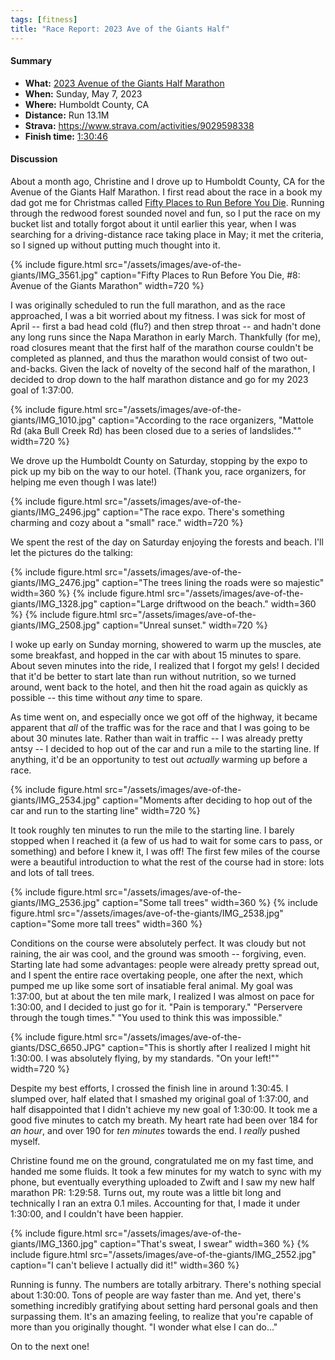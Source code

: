 ```yaml
---
tags: [fitness]
title: "Race Report: 2023 Ave of the Giants Half"
---
```


#### Summary

* **What:** [2023 Avenue of the Giants Half Marathon](https://theave.org/half-marathon/)
* **When:** Sunday, May 7, 2023
* **Where:** Humboldt County, CA
* **Distance:** Run 13.1M
* **Strava:** <https://www.strava.com/activities/9029598338>
* **Finish time:** [1:30:46](https://www.hubertiming.com/results/2023AveHalf/3067)

#### Discussion

About a month ago, Christine and I drove up to Humboldt County, CA for the Avenue of
the Giants Half Marathon. I first read about the race in a book my
dad got me for Christmas called [Fifty Places to Run Before You
Die](https://www.amazon.com/Fifty-Places-Run-Before-You/dp/1419729128). Running
through the redwood forest sounded novel and fun, so I put the race on my bucket
list and totally forgot about it until earlier this year, when I was searching
for a driving-distance race taking place in May; it met the criteria, so I
signed up without putting much thought into it.

{% include figure.html
  src="/assets/images/ave-of-the-giants/IMG_3561.jpg"
  caption="Fifty Places to Run Before You Die, #8: Avenue of the Giants
  Marathon"
  width=720
%}

I was originally scheduled to run the full marathon, and as the race approached,
I was a bit worried about my fitness. I was sick for most of April -- first a
bad head cold (flu?) and then strep throat -- and hadn't done any long runs
since the Napa Marathon in early March. Thankfully (for me), road closures meant
that the first half of the marathon course couldn't be completed as planned, and
thus the marathon would consist of two out-and-backs. Given the lack of novelty
of the second half of the marathon, I decided to drop down to the half marathon
distance and go for my 2023 goal of 1:37:00.

{% include figure.html
  src="/assets/images/ave-of-the-giants/IMG_1010.jpg"
  caption="According to the race organizers, \"Mattole Rd (aka Bull Creek Rd)
  has been closed due to a series of landslides.\""
  width=720
%}

We drove up the Humboldt County on Saturday, stopping by the expo to
pick up my bib on the way to our hotel. (Thank you, race organizers, for helping
me even though I was late!)

{% include figure.html
  src="/assets/images/ave-of-the-giants/IMG_2496.jpg"
  caption="The race expo. There's something charming and cozy about a \"small\" race."
  width=720
%}

We spent the rest of the day on Saturday enjoying the forests and beach. I'll
let the pictures do the talking:

{% include figure.html
  src="/assets/images/ave-of-the-giants/IMG_2476.jpg"
  caption="The trees lining the roads were so majestic"
  width=360
%}
{% include figure.html
  src="/assets/images/ave-of-the-giants/IMG_1328.jpg"
  caption="Large driftwood on the beach."
  width=360
%}
{% include figure.html
  src="/assets/images/ave-of-the-giants/IMG_2508.jpg"
  caption="Unreal sunset."
  width=720
%}

I woke up early on Sunday morning, showered to warm up the muscles, ate some
breakfast, and hopped in the car with about 15 minutes to spare. About seven
minutes into the ride, I realized that I forgot my gels! I decided that it'd be
better to start late than run without nutrition, so we turned around, went back
to the hotel, and then hit the road again as quickly as possible -- this time
without *any* time to spare.

As time went on, and especially once we got off of the highway, it became
apparent that *all* of the traffic was for the race and that I was going to be
about 30 minutes late. Rather than wait in traffic -- I was already pretty antsy
-- I decided to hop out of the car and run a mile to the starting line. If
anything, it'd be an opportunity to test out *actually* warming up before a
race.

{% include figure.html
  src="/assets/images/ave-of-the-giants/IMG_2534.jpg"
  caption="Moments after deciding to hop out of the car and run to the starting
  line"
  width=720
%}

It took roughly ten minutes to run the mile to the starting line. I barely
stopped when I reached it (a few of us had to wait for some cars to pass, or
something) and before I knew it, I was off! The first few miles of the course
were a beautiful introduction to what the rest of the course had in store: lots
and lots of tall trees.

{% include figure.html
  src="/assets/images/ave-of-the-giants/IMG_2536.jpg"
  caption="Some tall trees"
  width=360
%}
{% include figure.html
  src="/assets/images/ave-of-the-giants/IMG_2538.jpg"
  caption="Some more tall trees"
  width=360
%}


Conditions on the course were absolutely perfect. It was cloudy but not raining,
the air was cool, and the ground was smooth -- forgiving, even. Starting late
had some advantages: people were already pretty spread out, and I spent the
entire race overtaking people, one after the next, which pumped me up like some
sort of insatiable feral animal. My goal was 1:37:00, but at about the ten mile
mark, I realized I was almost on pace for 1:30:00, and I decided to just go for
it. "Pain is temporary." "Perservere through the tough times." "You used to
think this was impossible."

{% include figure.html
  src="/assets/images/ave-of-the-giants/DSC_6650.JPG"
  caption="This is shortly after I realized I might hit 1:30:00. I was absolutely
  flying, by my standards. \"On your left!\""
  width=720
%}

Despite my best efforts, I crossed the finish line in around 1:30:45. I slumped
over, half elated that I smashed my original goal of 1:37:00, and half
disappointed that I didn't achieve my new goal of 1:30:00. It took me a good
five minutes to catch my breath. My heart rate had been over 184 for *an hour*,
and over 190 for *ten minutes* towards the end. I *really* pushed myself.

Christine found me on the ground, congratulated me on my fast time, and handed
me some fluids. It took a few minutes for my watch to sync with my phone, but
eventually everything uploaded to Zwift and I saw my new half marathon PR:
1:29:58. Turns out, my route was a little bit long and technically I ran an
extra 0.1 miles. Accounting for that, I made it under 1:30:00, and I couldn't
have been happier.

{% include figure.html
  src="/assets/images/ave-of-the-giants/IMG_1360.jpg"
  caption="That's sweat, I swear"
  width=360
%}
{% include figure.html
  src="/assets/images/ave-of-the-giants/IMG_2552.jpg"
  caption="I can't believe I actually did it!"
  width=360
%}

Running is funny. The numbers are totally arbitrary. There's nothing special
about 1:30:00. Tons of people are way faster than me. And yet, there's
something incredibly gratifying about setting hard personal goals and then
surpassing them. It's an amazing feeling, to realize that you're capable of more
than you originally thought. "I wonder what else I can do..."

On to the next one!
